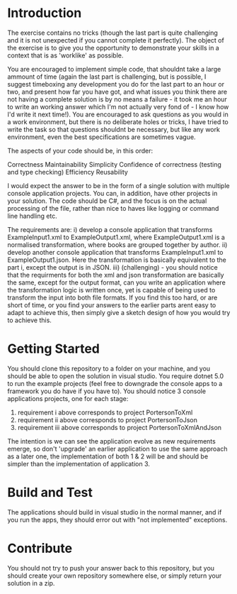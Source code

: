 # Introduction 

The exercise contains no tricks (though the last part is quite challenging and it is not unexpected if you cannot complete it perfectly).
The object of the exercise is to give you the opportunity to demonstrate your skills in a context that is as 'worklike' as possible.

You are encouraged to implement simple code, that shouldnt take a large ammount of time (again the last part is challenging, but is possible,
I suggest timeboxing any development you do for the last part to an hour or two, and present how far you have got, and what issues you think there are
not having a complete solution is by no means a failure - it took me an hour to write an working answer which I'm not actually very fond of - I know
how I'd write it next time!).
You are encouraged to ask questions as you would in a work environment, but there is no deliberate holes or tricks, I have tried to write the task so
that questions shouldnt be necessary, but like any work environment, even the best specifications are sometimes vague.

The aspects of your code should be, in this order:

Correctness
Maintainability
Simplicity
Confidence of correctness (testing and type checking)
Efficiency
Reusability

I would expect the answer to be in the form of a single solution with multiple console application projects. You can, in addition, have other projects
in your solution.
The code should be C#, and the focus is on the actual processing of the file, rather than nice to haves like logging or command line handling etc.

The requirements are:
i) develop a console application that transforms ExampleInput1.xml to ExampleOutput1.xml, where ExampleOutput1.xml is a normalised
transformation, where books are grouped together by author.
ii) develop another console application that transforms ExampleInput1.xml to ExampleOutput1.json.
Here the transformation is basically equivalent to the part i, except the output is in JSON.
iii) (challenging) - you should notice that the requirments for both the xml and json transformation are basically the same, except for the output format,
can you write an application where the transformation logic is written once, yet is capable of being used to transform the input into both file
formats. If you find this too hard, or are short of time, or you find your answers to the earlier parts arent easy to adapt to achieve this, then simply
give a sketch design of how you would try to achieve this.

# Getting Started

You should clone this repository to a folder on your machine, and you should be able to open the solution in visual studio.
You require dotnet 5.0 to run the example projects (feel free to downgrade the console apps to a framework you do have if you have to).
You should notice 3 console applications projects, one for each stage:

1) requirement i above corresponds to project PortersonToXml
2) requirement ii above corresponds to project PortersonToJson
3) requirement iii above corresponds to project PortersonToXmlAndJson

The intention is we can see the application evolve as new requirements emerge, so don't 'upgrade' an earlier application to use the same approach as a later one,
the implementation of both 1 & 2 will be and should be simpler than the implementation of application 3.


# Build and Test

The applications should build in visual studio in the normal manner, and if you run the apps, they should error out with "not implemented" exceptions.

# Contribute

You should not try to push your answer back to this repository, but you should create your own repository somewhere else, or simply return your solution in a zip.